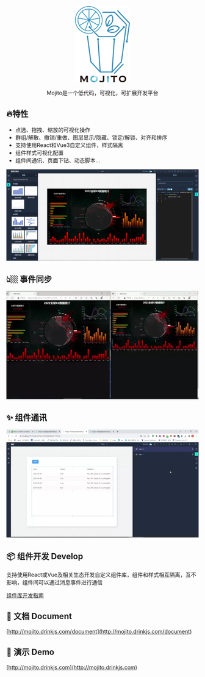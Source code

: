 <p align="center">
  <img height="200" src="./public/logo-black.png">
</p>
<p align="center">Mojito是一个低代码，可视化，可扩展开发平台</p>

##  🔥特性

- 点选、拖拽、缩放的可视化操作
- 群组/解散、撤销/重做、图层显示/隐藏、锁定/解锁、对齐和排序
- 支持使用React和Vue3自定义组件，样式隔离
- 组件样式可视化配置
- 组件间通讯、页面下钻、动态脚本...

<p>
  <img width="800" src="./public/demo.jpg">
</p>

## 👆🏼 事件同步
<p align="center">
  <img src="./public/sync.webp">
</p>

## ✨ 组件通讯
<p align="center">
  <img src="./public/message.webp">
</p>

## 📦 组件开发 Develop
支持使用React或Vue及相关生态开发自定义组件库，组件和样式相互隔离，互不影响，组件间可以通过消息事件进行通信

[组件库开发指南](http://mojito.drinkjs.com/document/)


## 📄 文档 Document
[http://mojito.drinkjs.com/document](http://mojito.drinkjs.com/document)

## 🚀 演示 Demo
[http://mojito.drinkjs.com](http://mojito.drinkjs.com)
